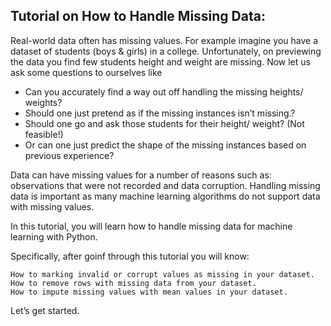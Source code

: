## Tutorial on How to Handle Missing Data:

Real-world data often has missing values. For example imagine you have a dataset of students (boys & girls) in a college. Unfortunately, on previewing the data you find few students height and weight are missing. Now let us ask some questions to ourselves like

  - Can you accurately find a way out off handling the missing heights/ weights?
  - Should one just pretend as if the missing instances isn’t missing.?
  - Should one go and ask those students for their height/ weight? (Not feasible!)
  - Or can one just predict the shape of the missing instances based on previous experience?

Data can have missing values for a number of reasons such as: observations that were not recorded and data corruption. Handling missing data is important as many machine learning algorithms do not support data with missing values.

In this tutorial, you will learn how to handle missing data for machine learning with Python.

Specifically, after goinf through this tutorial you will know:

    How to marking invalid or corrupt values as missing in your dataset.
    How to remove rows with missing data from your dataset.
    How to impute missing values with mean values in your dataset.

Let’s get started.
